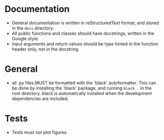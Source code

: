 # Documentation

- General documentation is written in reStructuredText format, and stored in the `docs` directory.
- All public functions and classes should have docstrings, written in the Google style.
- Input arguments and return values should be type hinted in the function header only, not in the docstring.

# General

- all .py files MUST be formatted with the 'black' autoformatter. This can be done by installing the 'black' package,
  and running `black .` in the root directory. black is automatically installed when the development dependencies are
  included.

# Tests

- Tests must *not* plot figures.